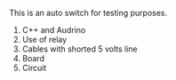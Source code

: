 This is an auto switch for testing purposes.
1. C++ and Audrino
2. Use of relay
3. Cables with shorted 5 volts line
4. Board
5. Circuit
